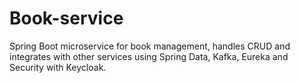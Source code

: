 # Book-service
Spring Boot microservice for book management, handles CRUD and integrates with other services using Spring Data, Kafka, Eureka and Security with Keycloak.
